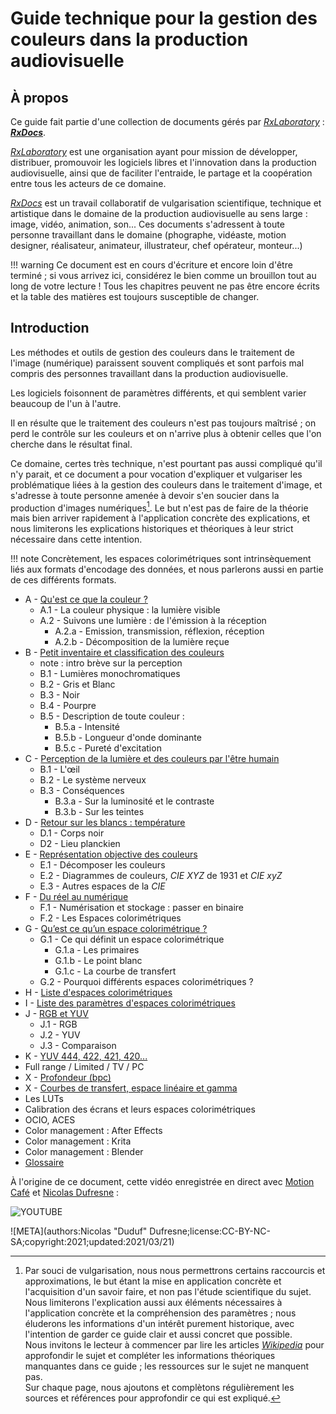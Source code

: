 # Guide technique pour la gestion des couleurs dans la production audiovisuelle

## À propos

Ce guide fait partie d'une collection de documents gérés par [*RxLaboratory*](http://rainboxlab.org) : [***RxDocs***](http://docs.rainboxlab.org).  

[*RxLaboratory*](http://rainboxlab.org) est une organisation ayant pour mission de développer, distribuer, promouvoir les logiciels libres et l'innovation dans la production audiovisuelle, ainsi que de faciliter l'entraide, le partage et la coopération entre tous les acteurs de ce domaine.

[*RxDocs*](http://docs.rainboxlab.org) est un travail collaboratif de vulgarisation scientifique, technique et artistique dans le domaine de la production audiovisuelle au sens large : image, vidéo, animation, son... Ces documents s'adressent à toute personne travaillant dans le domaine (phographe, vidéaste, motion designer, réalisateur, animateur, illustrateur, chef opérateur, monteur...)

!!! warning
    Ce document est en cours d'écriture et encore loin d'être terminé ; si vous arrivez ici, considérez le bien comme un brouillon tout au long de votre lecture ! Tous les chapitres peuvent ne pas être encore écrits et la table des matières est toujours susceptible de changer.

## Introduction

Les méthodes et outils de gestion des couleurs dans le traitement de l'image (numérique) paraissent souvent compliqués et sont parfois mal compris des personnes travaillant dans la production audiovisuelle.

Les logiciels foisonnent de paramètres différents, et qui semblent varier beaucoup de l'un à l'autre.

Il en résulte que le traitement des couleurs n'est pas toujours maîtrisé ; on perd le contrôle sur les couleurs et on n'arrive plus à obtenir celles que l'on cherche dans le résultat final.

Ce domaine, certes très technique, n'est pourtant pas aussi compliqué qu'il n'y parait, et ce document a pour vocation d'expliquer et vulgariser les problématique liées à la gestion des couleurs dans le traitement d'image, et s'adresse à toute personne amenée à devoir s'en soucier dans la production d'images numériques[^1]. Le but n'est pas de faire de la théorie mais bien arriver rapidement à l'application concrète des explications, et nous limiterons les explications historiques et théoriques à leur strict nécessaire dans cette intention.

!!! note
    Concrètement, les espaces colorimétriques sont intrinsèquement liés aux formats d'encodage des données, et nous parlerons aussi en partie de ces différents formats.

- A - [Qu'est ce que la couleur ?](A-definition.md)
    - A.1 - La couleur physique : la lumière visible
    - A.2 - Suivons une lumière : de l'émission à la réception
        - A.2.a - Emission, transmission, réflexion, réception
        - A.2.b - Décomposition de la lumière reçue
- B - [Petit inventaire et classification des couleurs](B-inventaire.md)
    - note : intro brève sur la perception
    - B.1 - Lumières monochromatiques
    - B.2 - Gris et Blanc
    - B.3 - Noir
    - B.4 - Pourpre
    - B.5 - Description de toute couleur :
        - B.5.a - Intensité
        - B.5.b - Longueur d'onde dominante
        - B.5.c - Pureté d'excitation
- C - [Perception de la lumière et des couleurs par l'être humain](C-perception.md)
    - B.1 - L'œil
    - B.2 - Le système nerveux
    - B.3 - Conséquences
        - B.3.a - Sur la luminosité et le contraste
        - B.3.b - Sur les teintes
- D - [Retour sur les blancs : température](D-temperature.md)
    - D.1 - Corps noir
    - D2 - Lieu planckien
- E - [Représentation objective des couleurs](E-representation.md)
    - E.1 - Décomposer les couleurs
    - E.2 - Diagrammes de couleurs, *CIE XYZ* de 1931 et *CIE xyZ*
    - E.3 - Autres espaces de la *CIE*
- F - [Du réel au numérique](F-numerisation.md)
    - F.1 - Numérisation et stockage : passer en binaire
    - F.2 - Les Espaces colorimétriques
- G - [Qu’est ce qu’un espace colorimétrique ?](G-espace-colo.md)
    - G.1 - Ce qui définit un espace colorimétrique
        - G.1.a - Les primaires
        - G.1.b - Le point blanc
        - G.1.c - La courbe de transfert
    - G.2 - Pourquoi différents espaces colorimétriques ?
- H - [Liste d'espaces colorimétriques](H-liste-espaces.md)
- I - [Liste des paramètres d'espaces colorimétriques](I-liste-params.md)
- J - [RGB et YUV](J-rgb-yuv.md)
    - J.1 - RGB
    - J.2 - YUV
    - J.3 - Comparaison
- K - [YUV 444, 422, 421, 420...](K-444.md)
- Full range / Limited / TV / PC
- X - [Profondeur (bpc)](XX-bpc.md)
- X - [Courbes de transfert, espace linéaire et gamma](XX-transfert.md)
- Les LUTs
- Calibration des écrans et leurs espaces colorimétriques
- OCIO, ACES
- Color management : After Effects
- Color management : Krita
- Color management : Blender
- [Glossaire](ZZ-vocabulaire.md)

À l'origine de ce document, cette vidéo enregistrée en direct avec [Motion Café](https://www.motion-cafe.com/) et [Nicolas Dufresne](http://duduf.com) : 

![YOUTUBE](m-lrOc2Fmck)

![META](authors:Nicolas "Duduf" Dufresne;license:CC-BY-NC-SA;copyright:2021;updated:2021/03/21)

[^1]:
    Par souci de vulgarisation, nous nous permettrons certains raccourcis et approximations, le but étant la mise en application concrète et l'acquisition d'un savoir faire, et non pas l'étude scientifique du sujet.  
    Nous limiterons l'explication aussi aux éléments nécessaires à l'application concrète et la compréhension des paramètres ; nous éluderons les informations d'un intérêt purement historique, avec l'intention de garder ce guide clair et aussi concret que possible.  
    Nous invitons le lecteur à commencer par lire les articles [*Wikipedia*](https://fr.wikipedia.org/wiki/Couleur) pour approfondir le sujet et compléter les informations théoriques manquantes dans ce guide ; les ressources sur le sujet ne manquent pas.  
    Sur chaque page, nous ajoutons et complètons régulièrement les sources et références pour approfondir ce qui est expliqué.
